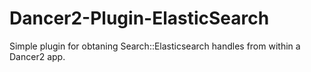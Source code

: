 # Dancer2-Plugin-ElasticSearch
Simple plugin for obtaning Search::Elasticsearch handles from within a Dancer2 app.
